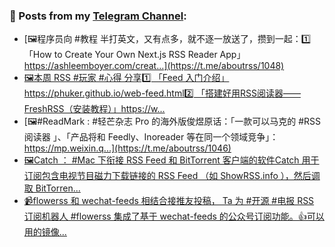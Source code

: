 ### 📰 Posts from my [Telegram Channel](https://t.me/s/aboutrss):
<!-- BLOG-POST-LIST:START -->
- [🖼程序员向 #教程 半打英文，又有点多，就不逐一放送了，攒到一起：1️⃣ 「How to Create Your Own Next.js RSS Reader App」https://ashleemboyer.com/creat...](https://t.me/aboutrss/1048)
- [🖼本周 RSS #玩家 #心得 分享1️⃣ 「Feed 入门介绍」https://phuker.github.io/web-feed.html2️⃣ 「搭建好用RSS阅读器——FreshRSS（安装教程）」https://w...](https://t.me/aboutrss/1047)
- [🖼#ReadMark : #轻芒杂志 Pro 的海外版俊煜原话：「一款可以马克的 #RSS阅读器 」、「产品将和 Feedly、Inoreader 等在同一个领域竞争」：https://mp.weixin.q...](https://t.me/aboutrss/1046)
- [🖼Catch ： #Mac 下衔接 RSS Feed 和 BitTorrent 客户端的软件Catch 用于订阅包含电视节目磁力下载链接的 RSS Feed （如 ShowRSS.info ），然后调取 BitTorren...](https://t.me/aboutrss/1045)
- [📹flowerss 和 wechat-feeds 相结合接推友投稿， Ta 为 #开源 #电报 RSS 订阅机器人 #flowerss 集成了基于 wechat-feeds 的公众号订阅功能。👍可以用的镜像...](https://t.me/aboutrss/1044)
<!-- BLOG-POST-LIST:END -->

<!--
**AboutRSS/AboutRSS** is a ✨ _special_ ✨ repository because its `README.md` (this file) appears on your GitHub profile.

Here are some ideas to get you started:

- 🔭 I’m currently working on ...
- 🌱 I’m currently learning ...
- 👯 I’m looking to collaborate on ...
- 🤔 I’m looking for help with ...
- 💬 Ask me about ...
- 📫 How to reach me: ...
- 😄 Pronouns: ...
- ⚡ Fun fact: ...
-->
